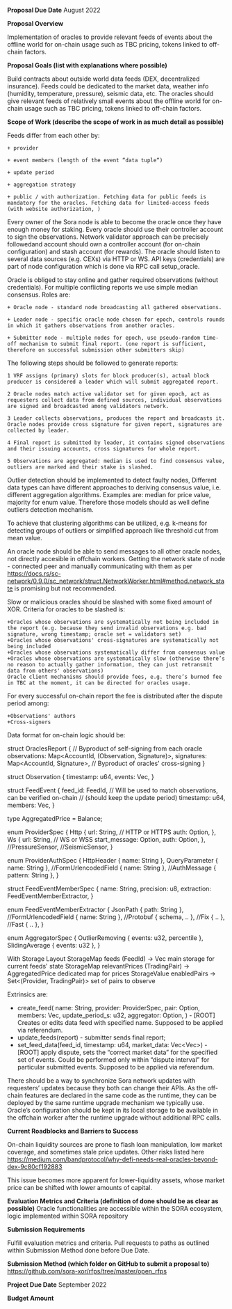 **Proposal Due Date**
August 2022

**Proposal Overview**

Implementation of oracles to provide relevant feeds of events about the offline world for on-chain usage such as TBC pricing, tokens linked to off-chain factors.

**Proposal Goals (list with explanations where possible)**

Build contracts about outside world data feeds (DEX, decentralized insurance). 
Feeds could be dedicated to the market data, weather info (humidity, temperature, pressure), seismic data, etc. 
The oracles should give relevant feeds of relatively small events about the offline world for on-chain usage such as TBC pricing, tokens linked to off-chain factors.

**Scope of Work (describe the scope of work in as much detail as possible)**

Feeds differ from each other by:

	+ provider

	+ event members (length of the event “data tuple“)

	+ update period

	+ aggregation strategy

	+ public / with authorization. Fetching data for public feeds is mandatory for the oracles. Fetching data for limited-access feeds (with website authorization, )


Every owner of the Sora node is able to become the oracle once they have enough money for staking.
Every oracle should use their controller account to sign the observations. 
Network validator approach can be precisely followedand account should own a controller account (for on-chain configuration) and stash account (for rewards).
The oracle should listen to several data sources (e.g. CEXs) via HTTP or WS. API keys (credentials) are part of node configuration which is done via RPC call setup_oracle.

Oracle is obliged to stay online and gather required observations (without credentials). 
For multiple conflicting reports we use simple median consensus.
Roles are: 

	+ Oracle node - standard node broadcasting all gathered observations.

	+ Leader node - specific oracle node chosen for epoch, controls rounds in which it gathers observations from another oracles.

	+ Submitter node - multiple nodes for epoch, use pseudo-random time-off mechanism to submit final report. (one report is sufficient, therefore on successful submission other submitters skip)

The following steps should be followed to generate reports:

	1 VRF assigns (primary) slots for block producer(s), actual block producer is considered a leader which will submit aggregated report.

	2 Oracle nodes match active validator set for given epoch, act as requesters collect data from defined sources, individual observations are signed and broadcasted among validators network.

	3 Leader collects observations, produces the report and broadcasts it. Oracle nodes provide cross signature for given report, signatures are collected by leader.

	4 Final report is submitted by leader, it contains signed observations and their issuing accounts, cross signatures for whole report.

	5 Observations are aggregated: median is used to find consensus value, outliers are marked and their stake is slashed.

Outlier detection should be implemented to detect faulty nodes, Different data types can have different approaches to deriving consensus value, i.e. different aggregation algorithms. Examples are: median for price value, majority for enum value. Therefore those models should as well define outliers detection mechanism.

To achieve that clustering algorithms can be utilized, e.g. k-means for detecting groups of outliers or simplified approach like threshold cut from mean value.

An oracle node should be able to send messages to all other oracle nodes, not directly accesible in offchain workers. Getting the network state of node - connected peer and manually communicating with them as per https://docs.rs/sc-network/0.9.0/sc_network/struct.NetworkWorker.html#method.network_state is promising but not recommended. 

Slow or malicious oracles should be slashed with some fixed amount of XOR. 
Criteria for oracles to be slashed is:
	
	+Oracles whose observations are systematically not being included in the report (e.g. because they send invalid observations e.g. bad signature, wrong timestamp; oracle set = validators set)
	+Oracles whose observations' cross-signatures are systematically not being included
	+Oracles whose observations systematically differ from consensus value
	+Oracles whose observations are systematically slow (otherwise there’s no reason to actually gather information, they can just retransmit data from others' observations)
	Oracle client mechanisms should provide fees, e.g. there’s burned fee in TBC at the moment, it can be directed for oracles usage.

For every successful on-chain report the fee is distributed after the dispute period among:
	
	+Observations' authors
	+Cross-signers

Data format for on-chain logic should be:

struct OraclesReport {
    // Byproduct of self-signing from each oracle
    observations: Map<AccountId, (Observation, Signature)>,
    signatures: Map<AccountId, Signature>, // Byproduct of oracles' cross-signing
}

struct Observation {
    timestamp: u64,
    events: Vec<FeedEvent>,
}

struct FeedEvent {
    feed_id: FeedId,
    // Will be used to match observations, can be verified on-chain
    // (should keep the update period)
    timestamp: u64, 
    members: Vec<u128>,
}

type AggregatedPrice = Balance;

enum ProviderSpec {
    Http {
        url: String, // HTTP or HTTPS
        auth: Option<ProviderAuthSpec>,
    },
    Ws {
        url: String, // WS or WSS
        start_message: Option<String>,
        auth: Option<ProviderAuthSpec>,
    },
    //PressureSensor,
    //SeismicSensor,
}

enum ProviderAuthSpec {
    HttpHeader { name: String },
    QueryParameter { name: String },
    //FormUrlencodedField { name: String },
    //AuthMessage { pattern: String },
}

struct FeedEventMemberSpec {
    name: String,
    precision: u8,
    extraction: FeedEventMemberExtractor,
}

enum FeedEventMemberExtractor {
    JsonPath { path: String },
    //FormUrlencodedField { name: String },
    //Protobuf { schema, .. },
    //Fix { .. },
    //Fast { .. },
}

enum AggregatorSpec {
    OutlierRemoving { events: u32, percentile },
    SlidingAverage { events: u32 },
}

With Storage Layout
	StorageMap feeds (FeedId) → Vec<u128>
	main storage for current feeds' state
	StorageMap relevantPrices (TradingPair) → AggregatedPrice
	dedicated map for prices
	StorageValue enabledPairs → Set<(Provider, TradingPair)>
	set of pairs to observe

Extrinsics are:

+ create_feed(
    name: String,
    provider: ProviderSpec,
    pair: Option<TradingPair>,
    members: Vec<FeedEventMemberSpec>,
    update_period_s: u32,
    aggregator: Option<AggregatorSpec>,
) - [ROOT] Creates or edits data feed with specified name. Supposed to be applied via referendum.
+ update_feeds(report) - submitter sends final report;
+ set_feed_data(feed_id, timestamp: u64, market_data: Vec<Vec<u128>>) - [ROOT] apply dispute, sets the “correct market data” for the specified set of events. Could be performed only within “dispute interval” for particular submitted events. Supposed to be applied via referendum.

There should be a way to synchronize Sora network updates with requesters’ updates because they both can change their APIs. As the off-chain features are declared in the same code as the runtime, they can be deployed by the same runtime upgrade mechanism we typically use.
Oracle’s configuration should be kept in its local storage to be available in the offchain worker after the runtime upgrade without additional RPC calls.

**Current Roadblocks and Barriers to Success**

On-chain liquidity sources are prone to flash loan manipulation, low market coverage, and sometimes stale price updates. 
Other risks listed here https://medium.com/bandprotocol/why-defi-needs-real-oracles-beyond-dex-9c80cf192883

This issue becomes more apparent for lower-liquidity assets, whose
market price can be shifted with lower amounts of capital.

**Evaluation Metrics and Criteria (definition of done should be as clear as possible)**
Oracle functionalities are accessible within the SORA ecosystem, logic
implemented within SORA repository

**Submission Requirements**

Fulfill evaluation metrics and criteria.
Pull requests to paths as outlined within Submission Method done before Due Date.

**Submission Method (which folder on GitHub to submit a proposal to)**
https://github.com/sora-xor/rfps/tree/master/open_rfps

**Project Due Date**
September 2022

**Budget Amount**
